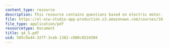 ```yaml
---
content_type: resource
description: This resource contains questions based on electric motor.
file: https://ol-ocw-studio-app-production.s3.amazonaws.com/courses/16-01-unified-engineering-i-ii-iii-iv-fall-2005-spring-2006/505c9a44327f3ceb1382c080c8524304_q4_5.pdf
file_type: application/pdf
resourcetype: Document
title: q4_5.pdf
uid: 505c9a44-327f-3ceb-1382-c080c8524304
---
```

